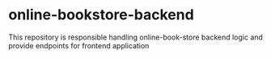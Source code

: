 # online-bookstore-backend
This repository is responsible handling online-book-store backend logic and provide endpoints for frontend application
